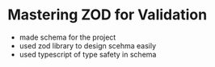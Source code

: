 # Mastering ZOD for Validation

- made schema for the project
- used zod library to design scehma easily
- used typescript of type safety in schema
